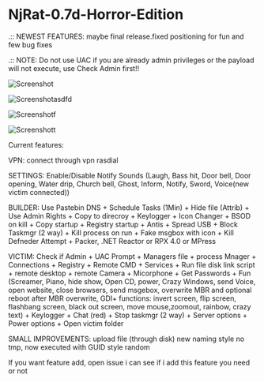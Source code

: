 # NjRat-0.7d-Horror-Edition

.:: NEWEST FEATURES: maybe final release.fixed positioning for fun and few bug fixes

.:: NOTE: Do not use UAC if you are already admin privileges or the payload will not execute, use Check Admin first!!

![Screenshot](https://github.com/De-eloper/NjRat-0.7d-Horror-Edition/raw/main/Screenshot_.PNG?raw=true)

![Screenshotasdfd](https://github.com/De-eloper/NjRat-0.7d-Horror-Edition/raw/main/Screenshotd.PNG?raw=true)

![Screenshotf](https://github.com/De-eloper/NjRat-0.7d-Horror-Edition/raw/main/Screenshotf.png?raw=true)

![Screenshott](https://github.com/De-eloper/NjRat-0.7d-Horror-Edition/raw/main/Screenshott.png?raw=true)

Current features:

VPN:
connect through vpn rasdial

SETTINGS: Enable/Disable Notify Sounds (Laugh, Bass hit, Door bell, Door opening, Water drip, Church bell,  Ghost, Inform, Notify, Sword, Voice(new victim connected))

BUILDER:
Use Pastebin DNS +
Schedule Tasks (1Min) +
Hide file (Attrib) +
Use Admin Rights +
Copy to direcroy + 
Keylogger + 
Icon Changer +
BSOD on kill + 
Copy startup + 
Registry  startup + 
Antis + 
Spread USB + 
Block Taskmgr (2 way) + 
Kill process on run + 
Fake msgbox with icon + 
Kill Defneder Attempt + 
Packer, .NET Reactor or RPX 4.0 or MPress

VICTIM:
Check if Admin +
UAC Prompt +
Managers file + 
process Mnager + 
Connections + 
Registry + 
Remote CMD + 
Services + 
Run file disk link script + 
remote desktop + 
remote Camera + 
Micorphone + 
Get Passwords + 
Fun (Screamer, Piano, hide show, Open CD, power, Crazy Windows, send Voice, open website, close browsers, send msgebox, overwrite MBR and optional reboot after MBR overwrite, GDI+ functions: invert screen, flip screen, flashbang screen, black out screen, move mouse,zoomout, rainbow, crazy text) + 
Keylogger + 
Chat (red) + 
Stop taskmgr (2 way) + 
Server options + 
Power options + 
Open victim folder

SMALL IMPROVEMENTS:
upload file (through disk) new naming style
no tmp, now executed with GUID style random

If you want feature add, open issue i can see if i add this feature you need or not
